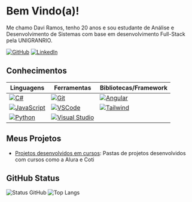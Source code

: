 # Bem Vindo(a)!
 
Me chamo Davi Ramos, tenho 20 anos e sou estudante de Análise e Desenvolvimento de Sistemas com base em desenvolvimento Full-Stack pela UNIGRANRIO.
 
[![GitHub](https://img.shields.io/badge/GitHub-100000?style=for-the-badge&logo=github&logoColor=white)](https://github.com/davirms04)  [![LinkedIn](https://img.shields.io/badge/LinkedIn-0077B5?style=for-the-badge&logo=linkedin&logoColor=white)](https://www.linkedin.com/in/davi-filipe-barbosa-ramos-7391b4292/)
 
## Conhecimentos
 
| Linguagens   | Ferramentas        | Bibliotecas/Framework             |
|--------------|---------------------|----------------------------------|
| [![C#](https://img.shields.io/badge/C%23-5C2D91?style=for-the-badge&logo=c-sharp&logoColor=white)](https://docs.microsoft.com/en-us/dotnet/csharp/)      | [![Git](https://img.shields.io/badge/GIT-E44C30?style=for-the-badge&logo=git&logoColor=white)](https://git-scm.com/)                                 |  [![Angular](https://img.shields.io/badge/Angular-DD0031?style=for-the-badge&logo=angular&logoColor=white)](https://angular.io/)     |
|  [![JavaScript](https://img.shields.io/badge/JavaScript-F7DF1E?style=for-the-badge&logo=javascript&logoColor=black)](https://www.javascript.com/)     | [![VSCode](https://img.shields.io/badge/Vscode-007ACC?style=for-the-badge&logo=visual-studio-code&logoColor=white)](https://code.visualstudio.com/) | [![Tailwind](https://img.shields.io/badge/tailwindcss-%2338B2AC.svg?style=for-the-badge&logo=tailwind-css&logoColor=white)](https://tailwindcss.com/)         |
| [![Python](https://img.shields.io/badge/python-3670A0?style=for-the-badge&logo=python&logoColor=ffdd54)](https://www.python.org/)  | [![Visual Studio](https://img.shields.io/badge/Visual%20Studio-5C2D91?style=for-the-badge&logo=visual-studio&logoColor=white)](https://visualstudio.microsoft.com/) 

## Meus Projetos
 
- [Projetos desenvolvidos em cursos](): Pastas de projetos desenvolvidos com cursos como a Alura e Coti
 
## GitHub Status
 
![Status GitHub](https://github-readme-stats.vercel.app/api?username=davirms04&theme=midnight-purple&show_icons=true) ![Top Langs](https://github-readme-stats-git-masterrstaa-rickstaa.vercel.app/api/top-langs/?username=davirms04&layout=compact&bg_color=000&border_color=FFFFFF&title_color=433D8B&text_color=FFF09)
 



